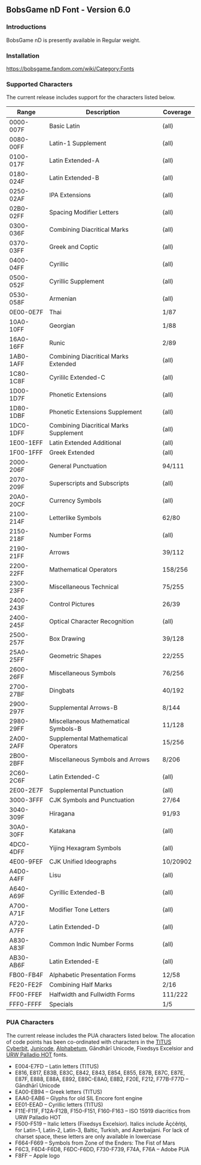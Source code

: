 ﻿## BobsGame nD Font - Version 6.0

### Introductions
BobsGame nD is presently available in Regular weight.

### Installation
https://bobsgame.fandom.com/wiki/Category:Fonts

### Supported Characters
The current release includes support for the characters listed below.

| Range     | Description                            | Coverage |
|-----------|----------------------------------------|----------|
| 0000-007F | Basic Latin                            | (all)    |
| 0080-00FF | Latin-1 Supplement                     | (all)    |
| 0100-017F | Latin Extended-A                       | (all)    |
| 0180-024F | Latin Extended-B                       | (all)    |
| 0250-02AF | IPA Extensions                         | (all)    |
| 02B0-02FF | Spacing Modifier Letters               | (all)    |
| 0300-036F | Combining Diacritical Marks            | (all)    |
| 0370-03FF | Greek and Coptic                       | (all)    |
| 0400-04FF | Cyrillic                               | (all)    |
| 0500-052F | Cyrillic Supplement                    | (all)    |
| 0530-058F | Armenian                               | (all)    |
| 0E00-0E7F | Thai                                   | 1/87     |
| 10A0-10FF | Georgian                               | 1/88     |
| 16A0-16FF | Runic                                  | 2/89     |
| 1AB0-1AFF | Combining Diacritical Marks Extended   | (all)    |
| 1C80-1C8F | Cyrililc Extended-C                    | (all)    |
| 1D00-1D7F | Phonetic Extensions                    | (all)    |
| 1D80-1DBF | Phonetic Extensions Supplement         | (all)    |
| 1DC0-1DFF | Combining Diacritical Marks Supplement | (all)    |
| 1E00-1EFF | Latin Extended Additional              | (all)    |
| 1F00-1FFF | Greek Extended                         | (all)    |
| 2000-206F | General Punctuation                    | 94/111   |
| 2070-209F | Superscripts and Subscripts            | (all)    |
| 20A0-20CF | Currency Symbols                       | (all)    |
| 2100-214F | Letterlike Symbols                     | 62/80    |
| 2150-218F | Number Forms                           | (all)    |
| 2190-21FF | Arrows                                 | 39/112   |
| 2200-22FF | Mathematical Operators                 | 158/256  |
| 2300-23FF | Miscellaneous Technical                | 75/255   |
| 2400-243F | Control Pictures                       | 26/39    |
| 2400-245F | Optical Character Recognition          | (all)    |
| 2500-257F | Box Drawing                            | 39/128   |
| 25A0-25FF | Geometric Shapes                       | 22/255   |
| 2600-26FF | Miscellaneous Symbols                  | 76/256   |
| 2700-27BF | Dingbats                               | 40/192   |
| 2900-297F | Supplemental Arrows-B                  | 8/144    |
| 2980-29FF | Miscellaneous Mathematical Symbols-B   | 11/128   |
| 2A00-2AFF | Supplemental Mathematical Operators    | 15/256   |
| 2B00-2BFF | Miscellaneous Symbols and Arrows       | 8/206    |
| 2C60-2C6F | Latin Extended-C                       | (all)    |
| 2E00-2E7F | Supplemental Punctuation               | (all)    |
| 3000-3FFF | CJK Symbols and Punctuation            | 27/64    |
| 3040-309F | Hiragana                               | 91/93    |
| 30A0-30FF | Katakana                               | (all)    |
| 4DC0-4DFF | Yijing Hexagram Symbols                | (all)    |
| 4E00-9FEF | CJK Unified Ideographs                 | 10/20902 |
| A4D0-A4FF | Lisu                                   | (all)    |
| A640-A69F | Cyrillic Extended-B                    | (all)    |
| A700-A71F | Modifier Tone Letters                  | (all)    |
| A720-A7FF | Latin Extended-D                       | (all)    |
| A830-A83F | Common Indic Number Forms              | (all)    |
| AB30-AB6F | Latin Extended-E                       | (all)    |
| FB00-FB4F | Alphabetic Presentation Forms          | 12/58    |
| FE20-FE2F | Combining Half Marks                   | 2/16     |
| FF00-FFEF | Halfwidth and Fullwidth Forms          | 111/222  |
| FFF0-FFFF | Specials                               | 1/5      |

### PUA Characters
The current release includes the PUA characters listed below. The allocation of code points has been co-ordinated with characters in the [TITUS Cyberbit](http://titus.uni-frankfurt.de/), [Junicode](http://junicode.sourceforge.net/), [Alphabetum](http://guindo.pntic.mec.es/~jmag0042/alphaeng.html), Gāndhārī Unicode, Fixedsys Excelsior and [URW Palladio HOT](http://www.sanskritweb.net/) fonts.
* E004-E7FD – Latin letters (TITUS)
* E816, E817, E83B, E83C, E842, E843, E854, E855, E87B, E87C, E87E, E87F, E888, E88A, E892, E89C-E8A0, E8B2, F20E, F212, F77B-F77D – Gāndhārī Unicode
* EA00-EB94 – Greek letters (TITUS)
* EAA0-EAB6 – Glyphs for old SIL Encore font engine
* EE01-EEAD – Cyrillic letters (TITUS)
* F11E-F11F, F12A-F12B, F150-F151, F160-F163 – ISO 15919 diacritics from URW Palladio HOT
* F500-F519 – Italic letters (Fixedsys Excelsior). Italics include Āçċêńţś, for Latin-1, Latin-2, Latin-3, Baltic, Turkish, and Azerbaijani. For lack of charset space, these letters are only available in lowercase
* F664-F669 – Symbols from Zone of the Enders: The Fist of Mars
* F6C3, F6D4-F6D8, F6DC-F6DD, F730-F739, F74A, F76A – Adobe PUA
* F8FF – Apple logo
